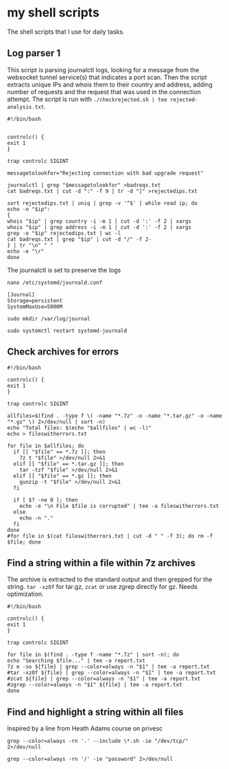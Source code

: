 # my shell scripts

The shell scripts that I use for daily tasks.

## Log parser 1

This script is parsing journalctl logs, looking for a message from the websocket tunnel service(s) that indicates a port scan. Then the script extracts unique IPs and whois them to their country and address, adding number of requests and the request that was used in the connection attempt. The script is run with `./checkrejected.sh | tee rejected-analysis.txt`.

```
#!/bin/bash


controlc() {
exit 1
}

trap controlc SIGINT

messagetolookfor="Rejecting connection with bad upgrade request"

journalctl | grep "$messagetolookfor" >badreqs.txt
cat badreqs.txt | cut -d ":" -f 9 | tr -d "]" >rejectedips.txt

sort rejectedips.txt | uniq | grep -v '^$' | while read ip; do
echo -n "$ip":
{
whois "$ip" | grep country -i -m 1 | cut -d ':' -f 2 | xargs
whois "$ip" | grep address -i -m 1 | cut -d ':' -f 2 | xargs
grep -o "$ip" rejectedips.txt | wc -l
cat badreqs.txt | grep "$ip" | cut -d "/" -f 2-
} | tr "\n" " "
echo -e "\r"
done
```

The journalctl is set to preserve the logs

`nano /etc/systemd/journald.conf`

```
[Journal]
Storage=persistent
SystemMaxUse=5000M
```

`sudo mkdir /var/log/journal`

`sudo systemctl restart systemd-journald`

## Check archives for errors

```
#!/bin/bash

controlc() {
exit 1
}

trap controlc SIGINT

allfiles=$(find . -type f \( -name "*.7z" -o -name "*.tar.gz" -o -name "*.gz" \) 2>/dev/null | sort -n)
echo "Total files: $(echo "$allfiles" | wc -l)"
echo > fileswitherrors.txt

for file in $allfiles; do
  if [[ "$file" == *.7z ]]; then
    7z t "$file" >/dev/null 2>&1
  elif [[ "$file" == *.tar.gz ]]; then
    tar -tzf "$file" >/dev/null 2>&1
  elif [[ "$file" == *.gz ]]; then
    gunzip -t "$file" >/dev/null 2>&1
  fi

  if [ $? -ne 0 ]; then
    echo -e "\n File $file is corrupted" | tee -a fileswitherrors.txt
  else
    echo -n "."
  fi
done
#for file in $(cat fileswitherrors.txt | cut -d " " -f 3); do rm -f $file; done
```

## Find a string within a file within 7z archives

The archive is extracted to the standard output and then grepped for the string. `tar -xzOf` for tar.gz, `zcat` or use zgrep directly for gz. Needs optimization.

```
#!/bin/bash

controlc() {
exit 1
}

trap controlc SIGINT

for file in $(find . -type f -name "*.7z" | sort -n); do
echo "Searching $file..." | tee -a report.txt
7z e -so ${file} | grep --color=always -n "$1" | tee -a report.txt
#tar -xzOf ${file} | grep --color=always -n "$1" | tee -a report.txt
#zcat ${file} | grep --color=always -n "$1" | tee -a report.txt
#zgrep --color=always -n "$1" ${file} | tee -a report.txt
done

```

## Find and highlight a string within all files

Inspired by a line from Heath Adams course on privesc

`grep --color=always -rn '.' --include \*.sh -ie "/dev/tcp/" 2>/dev/null`

`grep --color=always -rn '/' -ie "password" 2>/dev/null`

